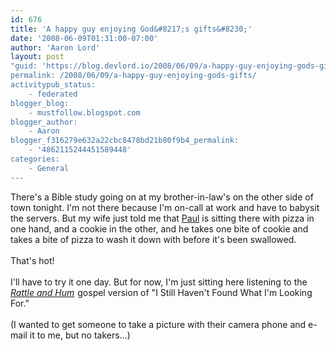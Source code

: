 ```yaml
---
id: 676
title: 'A happy guy enjoying God&#8217;s gifts&#8230;'
date: '2008-06-09T01:31:00-07:00'
author: 'Aaron Lord'
layout: post
"guid: 'https://blog.devlord.io/2008/06/09/a-happy-guy-enjoying-gods-gifts/'
permalink: /2008/06/09/a-happy-guy-enjoying-gods-gifts/
activitypub_status:
    - federated
blogger_blog:
    - mustfollow.blogspot.com
blogger_author:
    - Aaron
blogger_f316279e632a22cbc8478bd21b80f9b4_permalink:
    - '4862115244451589448'
categories:
    - General
---
```


There's a Bible study going on at my brother-in-law's on the other side of town tonight.  I'm not there because I'm on-call at work and have to babysit the servers.  But my wife just told me that <a href="http://possumbane.livejournal.com/">Paul</a> is sitting there with pizza in one hand, and a cookie in the other, and he takes one bite of cookie and takes a bite of pizza to wash it down with before it's been swallowed.<br /><br />That's hot!<br /><br />I'll have to try it one day.  But for now, I'm just sitting here listening to the <span style="font-style:italic;"><a href="http://www.amazon.com/gp/product/B000001FS6?ie=UTF8&amp;tag=lbmusic&amp;linkCode=as2&amp;camp=1789&amp;creative=9325&amp;creativeASIN=B000001FS6">Rattle and Hum</a><img src="http://www.assoc-amazon.com/e/ir?t=lbmusic&amp;l=as2&amp;o=1&amp;a=B000001FS6" alt="" border="0" height="1" width="1" /></span> gospel version of "I Still Haven't Found What I'm Looking For."<br /><br />(I wanted to get someone to take a picture with their camera phone and e-mail it to me, but no takers...)<div class="blogger-post-footer"><img width='1' height='1' src='' alt='' /></div>